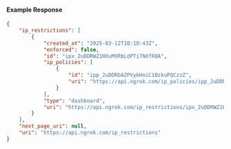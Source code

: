 <!-- Code generated for API Clients. DO NOT EDIT. -->

#### Example Response

```json
{
	"ip_restrictions": [
		{
			"created_at": "2025-03-12T10:10:43Z",
			"enforced": false,
			"id": "ipx_2uDDRWZ1HXuMXRbLdPTi7NXfR8A",
			"ip_policies": [
				{
					"id": "ipp_2uDDRbAZPVykHniC10zkuPQCzzZ",
					"uri": "https://api.ngrok.com/ip_policies/ipp_2uDDRbAZPVykHniC10zkuPQCzzZ"
				}
			],
			"type": "dashboard",
			"uri": "https://api.ngrok.com/ip_restrictions/ipx_2uDDRWZ1HXuMXRbLdPTi7NXfR8A"
		}
	],
	"next_page_uri": null,
	"uri": "https://api.ngrok.com/ip_restrictions"
}
```
